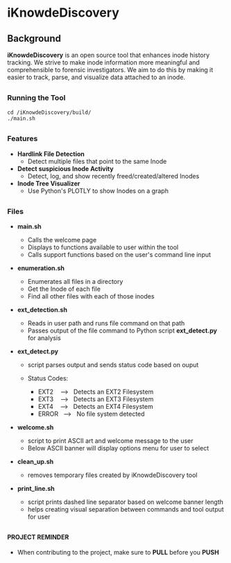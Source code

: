 # iKnowdeDiscovery
 

## Background

**iKnowdeDiscovery** is an open source tool that enhances inode history tracking. We strive to make inode information more meaningful and comprehensible to forensic investigators. We aim to do this by making it easier to track, parse, and visualize data attached to an inode.

##
### Running the Tool
```
cd /iKnowdeDiscovery/build/
./main.sh
```
##
### Features

 - **Hardlink File Detection**
   - Detect multiple files that point to the same Inode
 - **Detect suspicious Inode Activity**
   - Detect, log, and show recently freed/created/altered Inodes
 - **Inode Tree Visualizer**
   - Use Python's PLOTLY to show Inodes on a graph
##

### Files  

- **main.sh**
  - Calls the welcome page
  - Displays to functions available to user within the tool
  - Calls support functions based on the user's command line input

- **enumeration.sh**
  - Enumerates all files in a directory
  - Get the Inode of each file
  - Find all other files with each of those inodes

- **ext_detection.sh**
  - Reads in user path and runs file command on that path
  - Passes output of the file command to Python script **ext_detect.py** for analysis

- **ext_detect.py**
   -  script parses output and sends status code based on ouput

  - Status Codes:
    - EXT2  &nbsp;&nbsp;&nbsp;--> &nbsp;&nbsp;Detects an EXT2 Filesystem
    - EXT3  &nbsp;&nbsp;&nbsp;--> &nbsp;&nbsp;Detects an EXT3 Filesystem
    - EXT4  &nbsp;&nbsp;&nbsp;--> &nbsp;&nbsp;Detects an EXT4 Filesystem
    - ERROR&nbsp;&nbsp;&nbsp;--> &nbsp;&nbsp;No file system detected

- **welcome.sh**
  - script to print ASCII art and welcome message to the user
  - Below ASCII banner will display options menu for user to select
  
- **clean_up.sh**
  - removes temporary files created by iKnowdeDiscovery tool

- **print_line.sh**
  - script prints dashed line separator based on welcome banner length
  - helps creating visual separation between commands and tool output for user

##

#### PROJECT REMINDER

 - When contributing to the project, make sure to **PULL** before you **PUSH**

##
